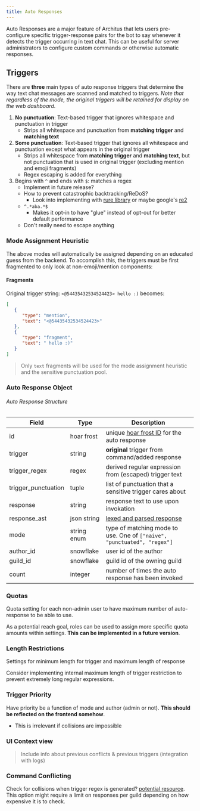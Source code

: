 ```yaml
---
title: Auto Responses
---
```


Auto Responses are a major feature of Architus that lets users pre-configure specific trigger-response pairs for the bot to say whenever it detects the trigger occurring in text chat. This can be useful for server administrators to configure custom commands or otherwise automatic responses.

## Triggers

There are **three** main types of auto response triggers that determine the way text chat messages are scanned and matched to triggers. *Note that regardless of the mode, the original triggers will be retained for display on the web dashboard.*

1. **No punctuation**: Text-based trigger that ignores whitespace and punctuation in trigger
   - Strips all whitespace and punctuation from **matching trigger** and **matching text**
2. **Some punctuation**:  Text-based trigger that ignores all whitespace and punctuation except what appears in the original trigger
   - Strips all whitespace from **matching trigger** and **matching text**, but not punctuation that is used in original trigger (excluding mention and emoji fragments)
   - Regex escaping is added for everything
3. Begins with `^` and ends with `$`: matches a regex
    - Implement in future release?
    - How to prevent catastrophic backtracking/ReDoS?
      - Look into implementing with [rure library](https://pypi.org/project/rure/) or maybe google's [re2](https://pypi.org/project/re2/)
    - `^.*aba.*$`
      - Makes it opt-in to have "glue" instead of opt-out for better default performance
    - Don't really need to escape anything

### Mode Assignment Heuristic

The above modes will automatically be assigned depending on an educated guess from the backend. To accomplish this, the triggers must be first fragmented to only look at non-emoji/mention components:

#### Fragments

Original trigger string: `<@54435432534524423> hello :)` becomes:

```json
[ 
   { 
      "type": "mention",
      "text": "<@54435432534524423>"
   },
   { 
      "type": "fragment",
      "text": " hello :)"
   }
]
```

> Only `text` fragments will be used for the mode assignment heuristic and the sensitive punctuation pool.

### Auto Response Object

###### Auto Response Structure

| Field               | Type        | Description                                                             |
| ------------------- | ----------- | ----------------------------------------------------------------------- |
| id                  | hoar frost  | unique [hoar frost ID](../../general/#hoar-frost) for the auto response    |
| trigger             | string      | **original** trigger from command/added response                        |
| trigger_regex       | regex       | derived regular expression from (escaped) trigger text                  |
| trigger_punctuation | tuple       | list of punctuation that a sensitive trigger cares about                |
| response            | string      | response text to use upon invokation                                    |
| response_ast        | json string | [lexed and parsed response](./response-language)                        |
| mode                | string enum | type of matching mode to use. One of `["naive", "punctuated", "regex"]` |
| author_id           | snowflake   | user id of the author                                                   |
| guild_id            | snowflake   | guild id of the owning guild                                            |
| count               | integer     | number of times the auto response has been invoked                      |

### Quotas

Quota setting for each non-admin user to have maximum number of auto-response to be able to use.

As a potential reach goal, roles can be used to assign more specific quota amounts within settings. **This can be implemented in a future version**.

### Length Restrictions

Settings for minimum length for trigger and maximum length of response

Consider implementing internal maximum length of trigger restriction to prevent extremely long regular expressions.

### Trigger Priority

Have priority be a function of mode and author (admin or not). **This should be reflected on the frontend somehow**.

- This is irrelevant if collisions are impossible

### UI Context view

> Include info about previous conflicts & previous triggers (integration with logs)

### Command Conflicting

Check for collisions when trigger regex is generated? [potential resource](https://qntm.org/greenery). This option might require a limit on responses per guild depending on how expensive it is to check.
